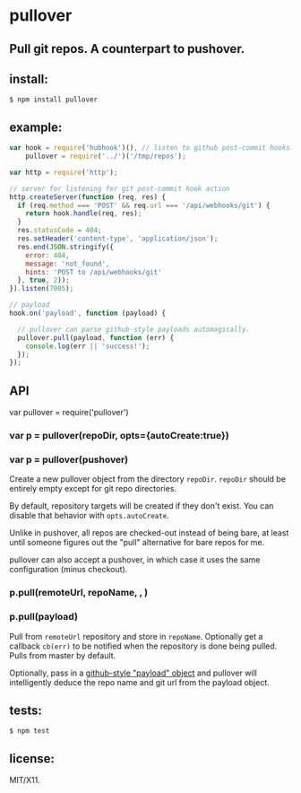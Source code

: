 # pullover
## Pull git repos. A counterpart to pushover.

## install:

```
$ npm install pullover
```

## example:

```js
var hook = require('hubhook')(), // listen to github post-commit hooks.
    pullover = require('../')('/tmp/repos');

var http = require('http');

// server for listening for git post-commit hook action
http.createServer(function (req, res) {
  if (req.method === 'POST' && req.url === '/api/webhooks/git') {
    return hook.handle(req, res);
  }
  res.statusCode = 404;
  res.setHeader('content-type', 'application/json');
  res.end(JSON.stringify({
    error: 404,
    message: 'not_found',
    hints: 'POST to /api/webhooks/git'
  }, true, 2));
}).listen(7005);

// payload
hook.on('payload', function (payload) {

  // pullover can parse github-style payloads automagically.
  pullover.pull(payload, function (err) {
    console.log(err || 'success!');
  });
});
```

## API

var pullover = require('pullover')

### var p = pullover(repoDir, opts={autoCreate:true})
### var p = pullover(pushover)

Create a new pullover object from the directory `repoDir`.
`repoDir` should be entirely empty except for git repo directories.

By default, repository targets will be created if they don't exist. You can
disable that behavior with `opts.autoCreate`.

Unlike in pushover, all repos are checked-out instead of being bare, at least
until someone figures out the "pull" alternative for bare repos for me.

pullover can also accept a pushover, in which case it uses the same
configuration (minus checkout).

### p.pull(remoteUrl, repoName, <branch>, <cb>)
### p.pull(payload)

Pull from `remoteUrl` repository and store in `repoName`. Optionally get a
callback `cb(err)` to be notified when the repository is done being pulled.
Pulls from master by default.

Optionally, pass in a
[github-style "payload" object](https://help.github.com/articles/post-receive-hooks)
and pullover will intelligently deduce the repo name and git
url from the payload object.

## tests:

```
$ npm test
```

## license:

MIT/X11.
